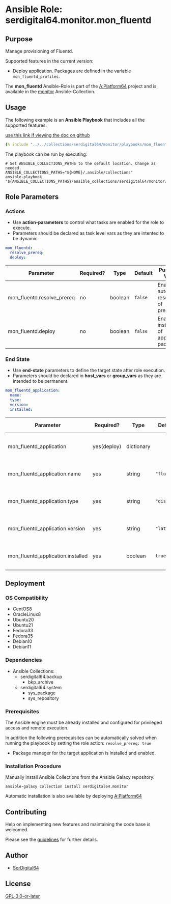 # Ansible Role: serdigital64.monitor.mon_fluentd

## Purpose

Manage provisioning of Fluentd.

Supported features in the current version:

- Deploy application. Packages are defined in the variable `mon_fluentd_profiles`.

The **mon_fluentd** Ansible-Role is part of the [A:Platform64](https://github.com/serdigital64/aplatform64) project and is available in the [monitor](../collections/monitor.md) Ansible-Collection.

## Usage

The following example is an **Ansible Playbook** that includes all the supported features:

[use this link if viewing the doc on github](../../collections/serdigital64/monitor/playbooks/mon_fluentd.yml)

```yaml
{% include "../../collections/serdigital64/monitor/playbooks/mon_fluentd.yml" %}
```

The playbook can be run by executing:

```shell
# Set ANSIBLE_COLLECTIONS_PATHS to the default location. Change as needed.
ANSIBLE_COLLECTIONS_PATHS="${HOME}/.ansible/collections"
ansible-playbook "${ANSIBLE_COLLECTIONS_PATHS}/ansible_collections/serdigital64/monitor/playbooks/mon_fluentd.yml"
```

## Role Parameters

### Actions

- Use **action-parameters** to control what tasks are enabled for the role to execute.
- Parameters should be declared as task level vars as they are intented to be dynamic.

```yaml
mon_fluentd:
  resolve_prereq:
  deploy:
```

| Parameter                  | Required? | Type    | Default | Purpose / Value                             |
| -------------------------- | --------- | ------- | ------- | ------------------------------------------- |
| mon_fluentd.resolve_prereq | no        | boolean | `false` | Enable automatic resolution of prequisites  |
| mon_fluentd.deploy         | no        | boolean | `false` | Enable installation of application packages |

### End State

- Use **end-state** parameters to define the target state after role execution.
- Parameters should be declared in **host_vars** or **group_vars** as they are intended to be permanent.

```yaml
mon_fluentd_application:
  name:
  type:
  version:
  installed:
```

| Parameter                         | Required?   | Type       | Default     | Purpose / Value                    |
| --------------------------------- | ----------- | ---------- | ----------- | ---------------------------------- |
| mon_fluentd_application           | yes(deploy) | dictionary |             | Set application package end state  |
| mon_fluentd_application.name      | yes         | string     | `"fluentd"` | Select application package name    |
| mon_fluentd_application.type      | yes         | string     | `"distro"`  | Select application package type    |
| mon_fluentd_application.version   | yes         | string     | `"latest"`  | Select application package version |
| mon_fluentd_application.installed | yes         | boolean    | `true`      | Set application package end state  |

## Deployment

### OS Compatibility

- CentOS8
- OracleLinux8
- Ubuntu20
- Ubuntu21
- Fedora33
- Fedora35
- Debian10
- Debian11

### Dependencies

- Ansible Collections:
  - serdigital64.backup
    - bkp_archive
  - serdigital64.system
    - sys_package
    - sys_repository

### Prerequisites

The Ansible engine must be already installed and configured for privileged access and remote execution.

In addition the following prerequisites can be automatically solved when running the playbook by setting the role action: `resolve_prereq: true`

- Package manager for the target application is installed and enabled.

### Installation Procedure

Manually install Ansible Collections from the Ansible Galaxy repository:

```shell
ansible-galaxy collection install serdigital64.monitor
```

Automatic installation is also available by deploying [A:Platform64](https://aplatform64.readthedocs.io/en/latest/#deployment)

## Contributing

Help on implementing new features and maintaining the code base is welcomed.

Please see the [guidelines](../contributing/guidelines.md) for further details.

## Author

- [SerDigital64](https://serdigital64.github.io/)

## License

[GPL-3.0-or-later](https://www.gnu.org/licenses/gpl-3.0.txt)
